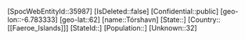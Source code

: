 ﻿---
location: [62,-6.783333]
type: City
tags:
- geo/City
---

[SpocWebEntityId::35987]
[IsDeleted::false]
[Confidential::public]
[geo-lon::-6.783333]
[geo-lat::62]
[name::Tórshavn]
[State::]
[Country::[[Faeroe_Islands]]]
[StateId::]
[Population::]
[Unknown::32]


